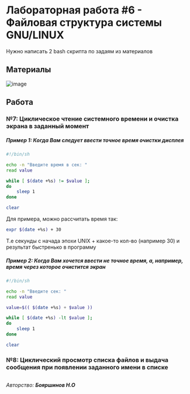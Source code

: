 # Лабораторная работа #6 - Файловая структура системы GNU/LINUX

Нужно написать 2 bash скрипта по задаям из материалов

## Материалы

![image](https://user-images.githubusercontent.com/76239707/235899010-40e81cde-5947-4cb4-83a1-a752dc042408.png)


## Работа

### №7: Циклическое чтение системного времени и очистка экрана в заданный момент

##### Пример 1: Когда Вам следует ввести точное время очистки дисплея
```bash
#!/bin/sh

echo -n "Введите время в сек: "
read value

while [ $(date +%s) != $value ];
do
    sleep 1
done

clear

```

Для примера, можно рассчитать время так:
```bash
expr $(date +%s) + 30
```
Т.е секунды с начада эпохи UNIX + какое-то кол-во (например 30) и результат быстренько в программу

##### Пример 2: Когда Вам хочется ввести не точное время, а, например, время через которое очистится экран

```bash
#!/bin/sh

echo -n "Введите сек: "
read value

value=$(( $(date +%s) + $value ))

while [ $(date +%s) -lt $value ];
do
    sleep 1
done

clear


```


### №8: Циклический просмотр списка файлов и выдача сообщения при появлении заданного имени в списке

```bash

```




*Авторство: **Бояршинов Н.О***
